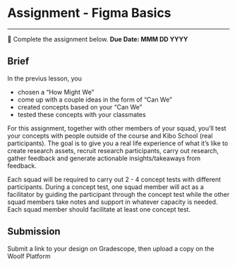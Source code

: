 # Assignment - Figma Basics
-----
<aside>
  
  📝 Complete the assignment below. **Due Date: MMM DD YYYY**
 
</aside>


## Brief
In the previus lesson, you 
 - chosen a “How Might We”
 - come up with a couple ideas in the form of “Can We”
 - created concepts based on your “Can We”
 - tested these concepts with your classmates

For this assignment, together with other members of your squad, you’ll test your concepts with people outside of the course and Kibo School (real participants). The goal is to give you a real life experience of what it’s like to create research assets, recruit research participants, carry out research, gather feedback and generate actionable insights/takeaways from feedback. 

Each squad will be required to carry out 2 - 4 concept tests with different participants. During a concept test, one squad member will act as a facilitator by guiding the participant through the concept test while the other squad members take notes and support in whatever capacity is needed. Each squad member should facilitate at least one concept test. 



## Submission

Submit a link to your design on Gradescope, then upload a copy on the Woolf Platform








